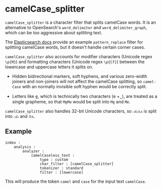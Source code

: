 camelCase_splitter
==============

`camelCase_splitter` is a character filter that splits camelCase words. It is an
alternative to OpenSearch's `word_delimiter` and `word_delimiter_graph`, which can
be too aggressive about splitting text.

The [Elasticsearch
docs](https://www.elastic.co/guide/en/elasticsearch/reference/7.10/analysis-pattern-replace-charfilter.html)
provide an example `pattern_replace` filter for splitting camelCase words, but it
doesn't handle certain corner cases.

`camelCase_splitter` also accounts for modifier characters (Unicode regex `\p{M}`) and
formatting characters (Unicode regex `\p{Cf}`) between the lowercase and uppercase
letters it splits on.

* Hidden bidirectional markers, soft hyphens, and various zero-width joiners and
  non-joiners will not affect the camelCase splitting, so `camel-Case` with an normally invisible soft hyphen would be correctly split.

* Letters like e̪, which is technically two characters (e +  ̪ ), are treated as a
  single grapheme, so that `Me̪Me` would be split into `Me̪` and `Me`.

`camelCase_splitter` also handles 32-bit Unicode characters, so `𝒜𝓍𝔸𝕩` is split
into `𝒜𝓍` and `𝔸𝕩`.

Example
-------
```
index :
    analysis :
        analyzer :
            camelCaseless_text :
                type : custom
                char_filter : [camelCase_splitter]
                tokenizer : standard
                filter : [lowercase]
```

This will produce the token `camel` and `case` for the input text `camelCase`.

